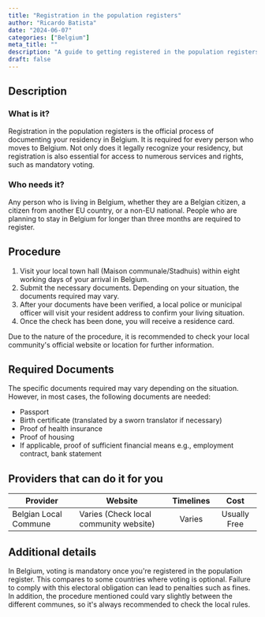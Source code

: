 ```yaml
---
title: "Registration in the population registers"
author: "Ricardo Batista"
date: "2024-06-07"
categories: ["Belgium"]
meta_title: ""
description: "A guide to getting registered in the population registers in Belgium"
draft: false
---
```


## Description
### What is it?
Registration in the population registers is the official process of documenting your residency in Belgium. It is required for every person who moves to Belgium. Not only does it legally recognize your residency, but registration is also essential for access to numerous services and rights, such as mandatory voting.

### Who needs it?
Any person who is living in Belgium, whether they are a Belgian citizen, a citizen from another EU country, or a non-EU national. People who are planning to stay in Belgium for longer than three months are required to register.

## Procedure
1. Visit your local town hall (Maison communale/Stadhuis) within eight working days of your arrival in Belgium.
2. Submit the necessary documents. Depending on your situation, the documents required may vary.
3. After your documents have been verified, a local police or municipal officer will visit your resident address to confirm your living situation.
4. Once the check has been done, you will receive a residence card.

Due to the nature of the procedure, it is recommended to check your local community's official website or location for further information.

## Required Documents
The specific documents required may vary depending on the situation. However, in most cases, the following documents are needed:
- Passport
- Birth certificate (translated by a sworn translator if necessary)
- Proof of health insurance
- Proof of housing
- If applicable, proof of sufficient financial means e.g., employment contract, bank statement

## Providers that can do it for you

| Provider        |     Website     |     Timelines    |       Cost      |
| --------------- | --------------- |  :-------------: | :-------------: |
| Belgian Local Commune      |  Varies (Check local community website)      |    Varies     |     Usually Free    |

## Additional details
In Belgium, voting is mandatory once you're registered in the population register. This compares to some countries where voting is optional. Failure to comply with this electoral obligation can lead to penalties such as fines. In addition, the procedure mentioned could vary slightly between the different communes, so it's always recommended to check the local rules.
